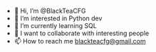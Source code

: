 - 👋 Hi, I’m @BlackTeaCFG
- 👀 I’m interested in Python dev
- 🌱 I’m currently learning SQL 
- 💞️ I want to collaborate with interesting people
- 📫 How to reach me blackteacfg@gmail.com
